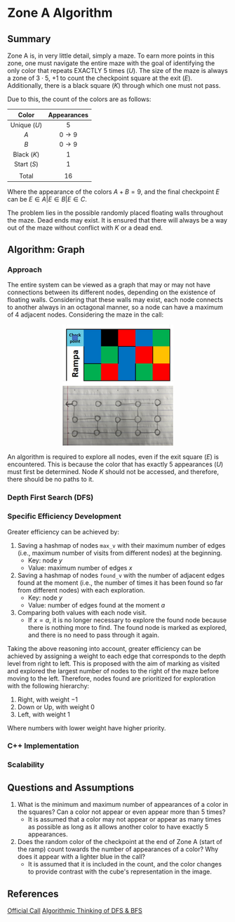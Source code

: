 # Zone A Algorithm
## Summary
Zone A is, in very little detail, simply a maze. To earn more points in this zone, one must navigate the entire maze with the goal of identifying the only color that repeats EXACTLY 5 times $(U)$. The size of the maze is always a zone of $3\cdot 5$, $+1$ to count the checkpoint square at the exit $(E)$. Additionally, there is a black square $(K)$ through which one must not pass.

Due to this, the count of the colors are as follows:

| Color | Appearances |
| :-: | :-: |
| Unique $(U)$ | $5$ |
| $A$ | $0 \rightarrow 9$ |
| $B$ | $0 \rightarrow 9$ |
| Black $(K)$ | $1$ |
| Start $(S)$ | $1$ |
| | |
| Total | $16$ |

Where the appearance of the colors $A+B=9$, and the final checkpoint $E$ can be $E\in A|E\in B|E\in C$.

The problem lies in the possible randomly placed floating walls throughout the maze. Dead ends may exist. It is ensured that there will always be a way out of the maze without conflict with $K$ or a dead end.

## Algorithm: Graph

### Approach

The entire system can be viewed as a graph that may or may not have connections between its different nodes, depending on the existence of floating walls. Considering that these walls may exist, each node connects to another always in an octagonal manner, so a node can have a maximum of 4 adjacent nodes. Considering the maze in the call:

<div style="text-align: center;">
<img src="../Figures/zoneA_maze1.jpg" width="50%" alt="Original maze design">
<img src="../Figures/IMG_6484.jpg" width="50%" alt="OG maze representation as graph">
</div>

An algorithm is required to explore all nodes, even if the exit square $(E)$ is encountered. This is because the color that has exactly 5 appearances $(U)$ must first be determined. Node $K$ should not be accessed, and therefore, there should be no paths to it.

### Depth First Search (DFS)

### Specific Efficiency Development

Greater efficiency can be achieved by:

1. Saving a hashmap of nodes ```max_v``` with their maximum number of edges (i.e., maximum number of visits from different nodes) at the beginning.
    * Key: node $y$
    * Value: maximum number of edges $x$
2. Saving a hashmap of nodes ```found_v``` with the number of adjacent edges found at the moment (i.e., the number of times it has been found so far from different nodes) with each exploration.
    * Key: node $y$
    * Value: number of edges found at the moment $a$
3. Comparing both values with each node visit.
    * If $x=a$, it is no longer necessary to explore the found node because there is nothing more to find. The found node is marked as explored, and there is no need to pass through it again.

Taking the above reasoning into account, greater efficiency can be achieved by assigning a weight to each edge that corresponds to the depth level from right to left. This is proposed with the aim of marking as visited and explored the largest number of nodes to the right of the maze before moving to the left. Therefore, nodes found are prioritized for exploration with the following hierarchy:

1. Right, with weight $-1$
2. Down or Up, with weight $0$
3. Left, with weight $1$

Where numbers with lower weight have higher priority.

### C++ Implementation

### Scalability

## Questions and Assumptions
1. What is the minimum and maximum number of appearances of a color in the squares? Can a color not appear or even appear more than 5 times?
    * It is assumed that a color may not appear or appear as many times as possible as long as it allows another color to have exactly 5 appearances.
2. Does the random color of the checkpoint at the end of Zone A (start of the ramp) count towards the number of appearances of a color? Why does it appear with a lighter blue in the call?
    * It is assumed that it is included in the count, and the color changes to provide contrast with the cube's representation in the image.

## References

[Official Call](../Candidates%202023.pdf)
[Algorithmic Thinking of DFS & BFS](https://www.youtube.com/watch?v=pcKY4hjDrxk&ab_channel=AbdulBari)
